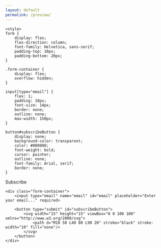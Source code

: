 ```yaml
---
layout: default
permalink: /preview/
---
```



    <style>
    form {
        display: flex;
        flex-direction: column;
        font-family: Helvetica, sans-serif;
        padding-top: 10px;
        padding-bottom: 20px;
    }

    .form-container {
        display: flex;
        overflow: hidden;
    }

    input[type="email"] {
        flex: 1;
        padding: 10px;
        font-size: 14px;
        border: none;
        outline: none;
        max-width: 150px;
    }

    button#subscribeButton {
        display: none;
        background-color: transparent;
        color: #000000;
        font-weight: bold;
        cursor: pointer;
        outline: none;
        font-family: Arial, serif;
        border: none;
    }
</style>

<div class="subscribe-section">
   <div class="subscribe-section-header">Subscribe</div>
<form action="https://buttondown.com/api/emails/embed-subscribe/TacticsJournal" 
      method="post" 
      target="_blank">

    <div class="form-container">
        <input type="email" name="email" id="email" placeholder="Enter your email..." required>

        <button type="submit" id="subscribeButton">
            <svg width="15" height="15" viewBox="0 0 100 100" xmlns="http://www.w3.org/2000/svg">
                <path d="M10 50 L40 80 L90 20" stroke="black" stroke-width="10" fill="none"/>
            </svg>
        </button>
    </div>
</form>
</div>

<script>
    document.getElementById("email").addEventListener("input", function() {
        let button = document.getElementById("subscribeButton");
        button.style.display = this.value.trim() !== "" ? "block" : "none";
    });
</script>